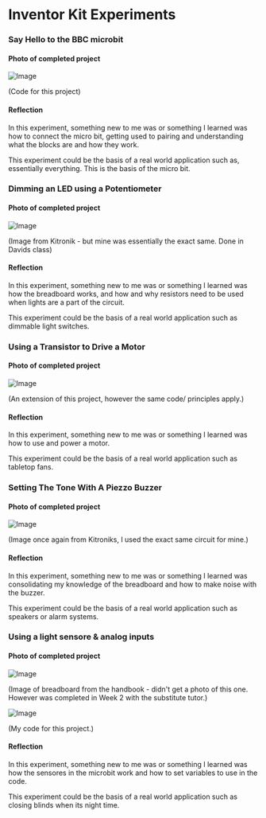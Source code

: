 # Inventor Kit Experiments


### Say Hello to the BBC microbit ###


#### Photo of completed project ####

![Image](KE1.PNG)

(Code for this project)

#### Reflection ####

In this experiment, something new to me was or something I learned was how to connect the micro bit, getting used to pairing and understanding what the blocks are and how they work.

This experiment could be the basis of a real world application such as, essentially everything. This is the basis of the micro bit.

### Dimming an LED using a Potentiometer ###


#### Photo of completed project ####

![Image](KE2.PNG)

(Image from Kitronik - but mine was essentially the exact same. Done in Davids class)

#### Reflection ####

In this experiment, something new to me was or something I learned was how the breadboard works, and how and why resistors need to be used when lights are a part of the circuit.

This experiment could be the basis of a real world application such as dimmable light switches.

### Using a Transistor to Drive a Motor ###


#### Photo of completed project ####

![Image](PD4.JPG)

(An extension of this project, however the same code/ principles apply.)

#### Reflection ####

In this experiment, something new to me was or something I learned was how to use and power a motor.

This experiment could be the basis of a real world application such as tabletop fans.

### Setting The Tone With A Piezzo Buzzer ###


#### Photo of completed project ####

![Image](KE3.jpg)

(Image once again from Kitroniks, I used the exact same circuit for mine.)

#### Reflection ####

In this experiment, something new to me was or something I learned was consolidating my knowledge of the breadboard and how to make noise with the buzzer.

This experiment could be the basis of a real world application such as speakers or alarm systems.

### Using a light sensore & analog inputs ###



#### Photo of completed project ####

![Image](KE4.PNG)

(Image of breadboard from the handbook - didn't get a photo of this one. However was completed in Week 2 with the substitute tutor.)

![Image](KE5.PNG)

(My code for this project.)

#### Reflection ####

In this experiment, something new to me was or something I learned was how the sensores in the microbit work and how to set variables to use in the code.

This experiment could be the basis of a real world application such as closing blinds when its night time.

